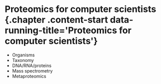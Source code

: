 # Proteomics for computer scientists {.chapter .content-start  data-running-title='Proteomics for computer scientists'}

* Organisms
* Taxonomy
* DNA/RNA/proteins
* Mass spectrometry
* Metaproteomics
